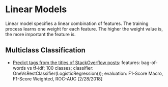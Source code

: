 # Linear Models

Linear model specifies a linear combination of features. The training process learns one weight for each feature. The higher the weight value is, the more important the feature is.

## Multiclass Classification

* [Predict tags from the titles of StackOverflow posts](https://github.com/msfchen/machine_learning/tree/master/linearmodel/tagprediction): features: bag-of-words vs tf-idf; 100 classes; classifier: OneVsRestClassifier(LogisticRegression()); evaluation: F1-Score Macro, F1-Score Weighted, ROC-AUC [2/28/2018]